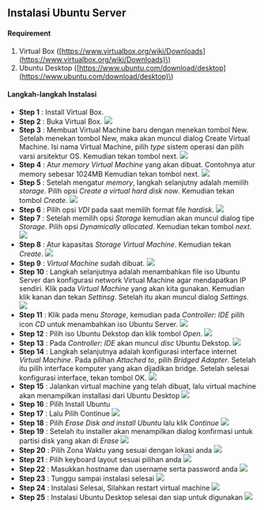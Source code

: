 ## Instalasi Ubuntu Server

#### Requirement

1. Virtual Box \([https://www.virtualbox.org/wiki/Downloads](https://www.virtualbox.org/wiki/Downloads)\)
2. Ubuntu Desktop \([https://www.ubuntu.com/download/desktop](https://www.ubuntu.com/download/desktop)\)

#### Langkah-langkah Instalasi

* **Step 1** : Install Virtual Box.
* **Step 2** : Buka Virtual Box. ![](/assets/ubuntu-server/1.PNG)
* **Step 3** : Membuat Virtual Machine baru dengan menekan tombol New. Setelah menekan tombol New, maka akan muncul dialog Create Virtual Machine. Isi nama Virtual Machine, pilih _type_ sistem operasi dan pilih varsi arsitektur OS. Kemudian tekan tombol next. ![](/assets/ubuntu-desktop/1.png)
* **Step 4** : Atur _memory_ _Virtual Machine_ yang akan dibuat. Contohnya atur memory sebesar 1024MB Kemudian tekan tombol next. ![](/assets/ubuntu-desktop/2.png)
* **Step 5** : Setelah mengatur _memory_, langkah selanjutny adalah memilih _storage_. Pilih opsi _Create a virtual hard disk now_. Kemudian tekan tombol _Create_. ![](/assets/ubuntu-desktop/3.png)
* **Step 6** : Pilih opsi _VDI_ pada saat memilih format file _hardisk_. ![](/assets/ubuntu-desktop/4.png)
* **Step 7** : Setelah memilih opsi _Storage_ kemudian akan muncul dialog tipe _Storage_. Pilih opsi _Dynamically allocated_. Kemudian tekan tombol _next_. ![](/assets/ubuntu-desktop/5.png)
* **Step 8** : Atur kapasitas _Storage_ _Virtual Machine_. Kemudian tekan _Create_. ![](/assets/ubuntu-desktop/6.png)
* **Step 9** : _Virtual Machine_ sudah dibuat. ![](/assets/ubuntu-desktop/7.png)
* **Step 10** : Langkah selanjutnya adalah menambahkan file iso Ubuntu Server dan konfigurasi network Virtual Machine agar mendapatkan IP sendiri. Klik pada _Virtual Machine_ yang akan kita gunakan. Kemudian klik kanan dan tekan _Settinsg_. Setelah itu akan muncul dialog _Settings_. ![](/assets/ubuntu-desktop/8.png)
* **Step 11** : Klik pada menu _Storage_, kemudian pada _Controller: IDE_ pilih icon _CD_ untuk menambahkan iso Ubuntu Server. ![](/assets/ubuntu-desktop/9.png)
* **Step 12** : Pilih iso Ubuntu Dekstop dan klik tombol _Open_. ![](/assets/ubuntu-desktop/pilih-iso.png)
* **Step 13** : Pada _Controller: IDE_ akan muncul _disc_ Ubuntu Dekstop. ![](/assets/ubuntu-desktop/iso.png)
* **Step 14** : Langkah selanjutnya adalah konfigurasi interface internet _Virtual Machine_. Pada pilihan _Attached to_, pilih _Bridged Adapter_. Setelah itu pilih interface komputer yang akan dijadikan bridge. Setelah selesai konfigurasi interface, tekan tombol OK. ![](/assets/ubuntu-desktop/10.png)
* **Step 15** : Jalankan virtual machine yang telah dibuat, lalu virtual machine akan menampilkan installasi dari Ubuntu Desktop ![](/assets/ubuntu-desktop/install-1.png)
* **Step 16** : Pilih Install Ubuntu
* **Step 17** : Lalu Pilih Continue ![](/assets/ubuntu-desktop/install-2.png)
* **Step 18** : Pilih _Erase Disk and install Ubuntu_ lalu klik _Continue_ ![](/assets/ubuntu-desktop/install-3.png)
* **Step 19** : Setelah itu installer akan menampilkan dialog konfirmasi untuk partisi disk yang akan di _Erase_ ![](/assets/ubuntu-desktop/install-4.png)
* **Step 20** : Pilih Zona Waktu yang sesuai dengan lokasi anda ![](/assets/ubuntu-desktop/install-5.png)
* **Step 21** : Pilih keyboard layout sesuai pilihan anda ![](/assets/ubuntu-desktop/install-6.jpg)
* **Step 22** : Masukkan hostname dan username serta password anda ![](/assets/ubuntu-desktop/install-7.jpg)
* **Step 23** : Tunggu sampai instalasi selesai ![](/assets/ubuntu-desktop/install-8.jpg)
* **Step 24** : Instalasi Selesai, Silahkan restart virtual machine ![](/assets/ubuntu-desktop/install-9.jpg)
* **Step 25** : Instalasi Ubuntu Desktop selesai dan siap untuk digunakan ![](/assets/ubuntu-desktop/selesai-install.jpg)

